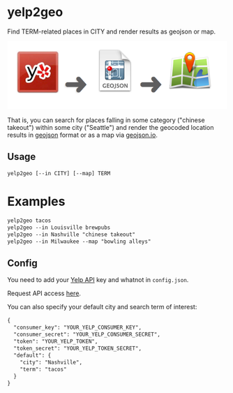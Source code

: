 # yelp2geo

Find TERM-related places in CITY and render results as geojson or map.

![conversion process](images/convert.png)

That is, you can search for places falling in some category ("chinese
takeout") within some city ("Seattle") and render the geocoded location results
in [geojson](http://en.wikipedia.org/wiki/GeoJSON) format or as a map via [geojson.io](http://geojson.io).


## Usage

    yelp2geo [--in CITY] [--map] TERM


# Examples

    yelp2geo tacos
    yelp2geo --in Louisville brewpubs
    yelp2geo --in Nashville "chinese takeout"
    yelp2geo --in Milwaukee --map "bowling alleys"


## Config

You need to add your [Yelp API](http://www.yelp.com/developers/getting_started/api_overview) key and whatnot in `config.json`.

Request API access [here](http://www.yelp.com/developers/getting_started/api_access).

You can also specify your default city and search term of interest:

    {
      "consumer_key": "YOUR_YELP_CONSUMER_KEY",
      "consumer_secret": "YOUR_YELP_CONSUMER_SECRET",
      "token": "YOUR_YELP_TOKEN",
      "token_secret": "YOUR_YELP_TOKEN_SECRET",
      "default": {
        "city": "Nashville",
        "term": "tacos"
      }
    }

